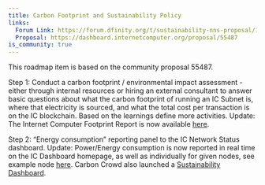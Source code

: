```yaml
---
title: Carbon Footprint and Sustainability Policy
links:
  Forum Link: https://forum.dfinity.org/t/sustainability-nns-proposal/11976
  Proposal: https://dashboard.internetcomputer.org/proposal/55487
is_community: true
---
```

This roadmap item is based on the community proposal 55487.

Step 1: Conduct a carbon footprint / environmental impact assessment - either through internal resources or hiring an external consultant to answer basic questions about what the carbon footprint of running an IC Subnet is, where that electricity is sourced, and what the total cost per transaction is on the IC blockchain. Based on the learnings define more activities.
Update: The Internet Computer Footprint Report is now available [here](https://assets.carboncrowd.io/reports/ICF.pdf).

Step 2: “Energy consumption” reporting panel to the IC Network Status dashboard. 
Update: Power/Energy consumption is now reported in real time on the IC Dashboard homepage, as well as individually for given nodes, see example node [here](https://dashboard.internetcomputer.org/node/25p5a-3yzir-ifqqt-5lggj-g4nxg-v2qe2-vxw57-qkxtd-wjohn-kfbfp-bqe). Carbon Crowd also launched a [Sustainability Dashboard](https://app.carboncrowd.io/).